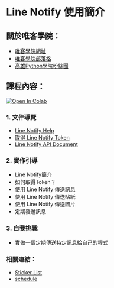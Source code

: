 # Line Notify 使用簡介

## 關於唯客學院：

* [唯客學院網址](https://www.victorgau.com)
* [唯客學院部落格](https://victorgau.com/blog/)
* [高雄Python學院粉絲團](https://www.facebook.com/KHPYAcademy/)

## 課程內容：

[![Open In Colab](https://colab.research.google.com/assets/colab-badge.svg)](https://colab.research.google.com/github/victorgau/khpy_linenotify_intro/)

### 1. 文件導覽

* [Line Notify Help](https://help2.line.me/line_notify/web/pc?lang=zh-Hant)
* [取得 Line Notify Token](https://notify-bot.line.me/en/)
* [Line Notify API Document](https://notify-bot.line.me/doc/en/)

### 2. 實作引導

* Line Notify簡介
* 如何取得Token？
* 使用 Line Notify 傳送訊息
* 使用 Line Notify 傳送貼紙
* 使用 Line Notify 傳送圖片
* 定期發送訊息

### 3. 自我挑戰

* 實做一個定期傳送特定訊息給自己的程式

### 相關連結：

* [Sticker List](misc/sticker_list.pdf)
* [schedule](https://pypi.org/project/schedule/)